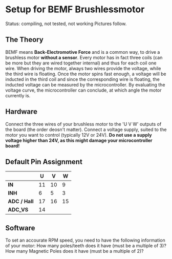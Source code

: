 # Setup for BEMF Brushlessmotor

Status: compiling, not tested, not working
Pictures follow.

## The Theory
BEMF means **Back-Electromotive Force** and is a common way, to drive a brushless motor **without a sensor**.
Every motor has in fact three coils (can be more but they are wired together internal) and thus for each coil one wire. When driving the motor, always two wires provide the voltage, while the third wire is floating.
Once the motor spins fast enough, a voltage will be inducted in the third coil and since the corresponding wire is floating, the inducted voltage can be measured by the microcontroller. By evaluating the voltage curve, the microcontroller can conclude, at which angle the motor currently is.

## Hardware
Connect the three wires of your brushless motor to the 'U V W' outputs of the board (the order deosn't matter).
Connect a voltage supply, suited to the motor you want to control (typically 12V or 24V).
**Do not use a supply voltage higher than 24V, as this might damage your microcontroller board!**

## Default Pin Assignment

|            | **U** | **V** | **W** |
|       ---|---|---|---|
|**IN**      | 11    | 10    | 9     |
|**INH**     | 6     | 5     | 3     |
|**ADC / Hall**| 17  | 16    | 15    |
|**ADC_VS** | 14 | | |

## Software
To set an accourate RPM speed, you need to have the following information of your motor:
How many poles/teeth does it have (must be a multiple of 3)?
How many Magnetic Poles does it have (must be a multiple of 2)?
